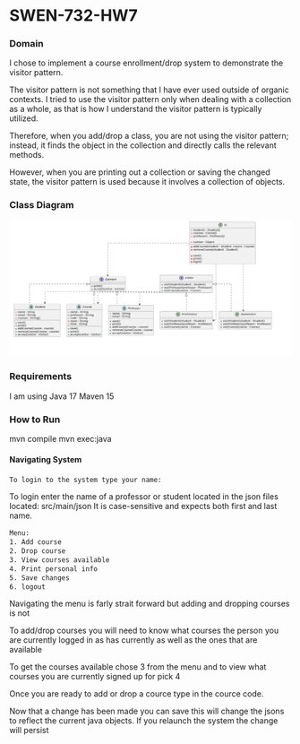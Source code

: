 # SWEN-732-HW7

### Domain
I chose to implement a course enrollment/drop system to demonstrate the visitor pattern.

The visitor pattern is not something that I have ever used outside of organic contexts. I tried to use the visitor pattern only when dealing with a collection as a whole, as that is how I understand the visitor pattern is typically utilized.

Therefore, when you add/drop a class, you are not using the visitor pattern; instead, it finds the object in the collection and directly calls the relevant methods.

However, when you are printing out a collection or saving the changed state, the visitor pattern is used because it involves a collection of objects.


### Class Diagram
![Class Diagram](src/main/resources/ClassDiagram.png)
### Requirements
I am using Java 17
Maven 15
### How to Run
mvn compile
mvn exec:java

#### Navigating System
``To login to the system type your name:``

To login enter the name of a professor or student located in the json files located: src/main/json
It is case-sensitive and expects both first and last name.

````
Menu:
1. Add course
2. Drop course
3. View courses available
4. Print personal info
5. Save changes
6. logout
````
Navigating the menu is farly strait forward but adding and dropping courses is not

To add/drop courses you will need to know what courses the person you are currently logged in as has currently as well as the ones that are available

To get the courses available chose 3 from the menu and to view what courses you are currently signed up for pick 4

Once you are ready to add or drop a cource type in the cource code.

Now that a change has been made you can save this will change the jsons to reflect the current java objects. If you relaunch the system the change will persist